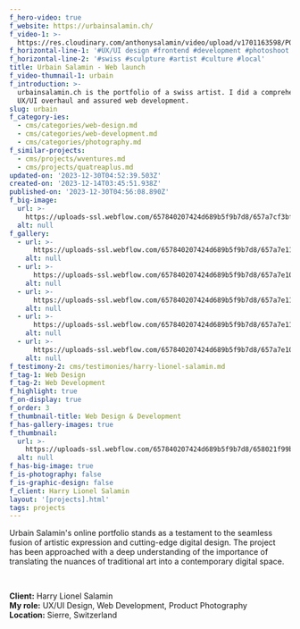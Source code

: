 ```yaml
---
f_hero-video: true
f_website: https://urbainsalamin.ch/
f_video-1: >-
  https://res.cloudinary.com/anthonysalamin/video/upload/v1701163598/PORTFOLIO/urbain.mp4
f_horizontal-line-1: '#UX/UI design #frontend #development #photoshoot #film'
f_horizontal-line-2: '#swiss #sculpture #artist #culture #local'
title: Urbain Salamin - Web launch
f_video-thumnail-1: urbain
f_introduction: >-
  urbainsalamin.ch is the portfolio of a swiss artist. I did a comprehensive
  UX/UI overhaul and assured web development.
slug: urbain
f_category-ies:
  - cms/categories/web-design.md
  - cms/categories/web-development.md
  - cms/categories/photography.md
f_similar-projects:
  - cms/projects/wventures.md
  - cms/projects/quatreaplus.md
updated-on: '2023-12-30T04:52:39.503Z'
created-on: '2023-12-14T03:45:51.938Z'
published-on: '2023-12-30T04:56:08.890Z'
f_big-image:
  url: >-
    https://uploads-ssl.webflow.com/657840207424d689b5f9b7d8/657a7cf3bffc0c253268e629_urbain-05.jpg
  alt: null
f_gallery:
  - url: >-
      https://uploads-ssl.webflow.com/657840207424d689b5f9b7d8/657a7e11674a4d7e5042a4db_urbain-03.jpg
    alt: null
  - url: >-
      https://uploads-ssl.webflow.com/657840207424d689b5f9b7d8/657a7e10cdde54e924eaa91f_urbain-01.jpg
    alt: null
  - url: >-
      https://uploads-ssl.webflow.com/657840207424d689b5f9b7d8/657a7e110de9a423b68966e3_urbain-02.jpg
    alt: null
  - url: >-
      https://uploads-ssl.webflow.com/657840207424d689b5f9b7d8/657a7e11a5fe674496328bb0_urbain-04.jpg
    alt: null
  - url: >-
      https://uploads-ssl.webflow.com/657840207424d689b5f9b7d8/657a7e104b5f7aa83f145b3f_urbain-05.jpg
    alt: null
f_testimony-2: cms/testimonies/harry-lionel-salamin.md
f_tag-1: Web Design
f_tag-2: Web Development
f_highlight: true
f_on-display: true
f_order: 3
f_thumbnail-title: Web Design & Development
f_has-gallery-images: true
f_thumbnail:
  url: >-
    https://uploads-ssl.webflow.com/657840207424d689b5f9b7d8/658021f99bd1697323507c6b_thumbnail-v2.jpg
  alt: null
f_has-big-image: true
f_is-photography: false
f_is-graphic-design: false
f_client: Harry Lionel Salamin
layout: '[projects].html'
tags: projects
---
```


Urbain Salamin's online portfolio stands as a testament to the seamless fusion of artistic expression and cutting-edge digital design. The project has been approached with a deep understanding of the importance of translating the nuances of traditional art into a contemporary digital space.

‍

**Client:** Harry Lionel Salamin  
**My role:** UX/UI Design, Web Development, Product Photography  
**Location:** Sierre, Switzerland
